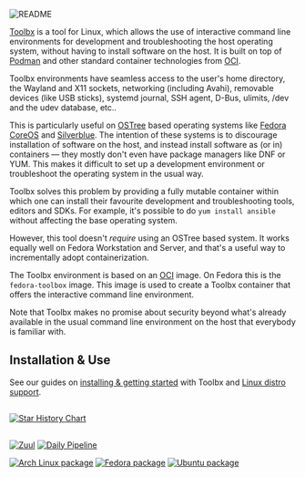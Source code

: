 ![README](data/gfx/README.gif)

[Toolbx](https://containertoolbx.org/) is a tool for Linux, which allows the
use of interactive command line environments for development and
troubleshooting the host operating system, without having to install software
on the host. It is built on top of [Podman](https://podman.io/) and other
standard container technologies from [OCI](https://opencontainers.org/).

Toolbx environments have seamless access to the user's home directory,
the Wayland and X11 sockets, networking (including Avahi), removable devices
(like USB sticks), systemd journal, SSH agent, D-Bus, ulimits, /dev and the
udev database, etc..

This is particularly useful on
[OSTree](https://ostreedev.github.io/ostree/) based operating systems like
[Fedora CoreOS](https://fedoraproject.org/coreos/) and
[Silverblue](https://fedoraproject.org/silverblue/). The intention of these
systems is to discourage installation of software on the host, and instead
install software as (or in) containers — they mostly don't even have package
managers like DNF or YUM. This makes it difficult to set up a development
environment or troubleshoot the operating system in the usual way.

Toolbx solves this problem by providing a fully mutable container within
which one can install their favourite development and troubleshooting tools,
editors and SDKs. For example, it's possible to do `yum install ansible`
without affecting the base operating system.

However, this tool doesn't *require* using an OSTree based system. It works
equally well on Fedora Workstation and Server, and that's a useful way to
incrementally adopt containerization.

The Toolbx environment is based on an [OCI](https://www.opencontainers.org/)
image. On Fedora this is the `fedora-toolbox` image. This image is used to
create a Toolbx container that offers the interactive command line
environment.

Note that Toolbx makes no promise about security beyond what's already
available in the usual command line environment on the host that everybody is
familiar with.


## Installation & Use

See our guides on
[installing & getting started](https://containertoolbx.org/install/) with
Toolbx and [Linux distro support](https://containertoolbx.org/distros/).


##

[![Star History Chart](https://api.star-history.com/svg?repos=containers/toolbox&type=Date)](https://star-history.com/#containers/toolbox&Date)


##

[![Zuul](https://zuul-ci.org/gated.svg)](https://softwarefactory-project.io/zuul/t/local/builds?project=containers/toolbox)
[![Daily Pipeline](https://softwarefactory-project.io/zuul/api/tenant/local/badge?project=containers/toolbox&pipeline=periodic)](https://softwarefactory-project.io/zuul/t/local/builds?project=containers%2Ftoolbox&pipeline=periodic)

[![Arch Linux package](https://img.shields.io/archlinux/v/extra/x86_64/toolbox?logo=archlinux)](https://www.archlinux.org/packages/extra/x86_64/toolbox/)
[![Fedora package](https://img.shields.io/fedora/v/toolbox/rawhide?logo=fedora)](https://src.fedoraproject.org/rpms/toolbox/)
[![Ubuntu package](https://img.shields.io/badge/ubuntu-0.0.99.3%2Bgit20230118%2B446d7bfdef6a-orange?logo=ubuntu)](https://packages.ubuntu.com/noble/podman-toolbox)
